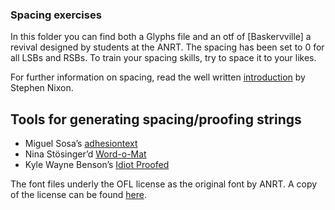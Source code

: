 ### Spacing exercises

In this folder you can find both a Glyphs file and an otf of [Baskervville] a revival designed by students at the ANRT. The spacing has been set to 0 for all LSBs and RSBs. To train your spacing skills, try to space it to your likes.

For further information on spacing, read the well written [introduction](https://github.com/arrowtype/spacing) by Stephen Nixon.

## Tools for generating spacing/proofing strings
- Miguel Sosa’s [adhesiontext](https://adhesiontext.com/)
- Nina Stösinger’d [Word-o-Mat](https://github.com/ninastoessinger/word-o-mat)
- Kyle Wayne Benson’s [Idiot Proofed](https://idiotproofed.com/)

The font files underly the OFL license as the original font by ANRT. A copy of the license can be found [here](https://github.com/anrt-type/ANRT-Baskervville/blob/master/LICENSE.txt).
